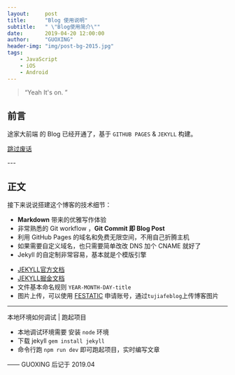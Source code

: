 ```yaml
---
layout:     post
title:      "Blog 使用说明"
subtitle:   " \"Blog使用简介\""
date:       2019-04-20 12:00:00
author:     "GUOXING"
header-img: "img/post-bg-2015.jpg"
tags:
    - JavaScript
    - iOS
    - Android
---
```


> “Yeah It's on. ”


## 前言

途家大前端 的 Blog 已经开通了，基于 `GITHUB PAGES` &  `JEKYLL` 构建。


[跳过废话 ](#build)


<p id = "build"></p>
---

## 正文

接下来说说搭建这个博客的技术细节：

* **Markdown** 带来的优雅写作体验
* 非常熟悉的 Git workflow ，**Git Commit 即 Blog Post**
* 利用 GitHub Pages 的域名和免费无限空间，不用自己折腾主机
* 如果需要自定义域名，也只需要简单改改 DNS 加个 CNAME 就好了
* Jekyll 的自定制非常容易，基本就是个模版引擎
- [JEKYLL官方文档](http://jekyllcn.com/docs/home/)
- [JEKYLL掘金文档](https://juejin.im/post/5b235a1cf265da597568a97d)
- 文件基本命名规则 `YEAR-MONTH-DAY-title`
- 图片上传，可以使用 [FESTATIC](http://festatic.corp.tujia.com/file) 申请账号，通过`tujiafeblog`上传博客图片

---
本地环境如何调试 | 跑起项目

* 本地调试环境需要 安装 `node` 环境
* 下载 jekyll `gem install jekyll`
* 命令行跑 `npm run dev` 即可跑起项目，实时编写文章

—— GUOXING 后记于 2019.04
